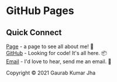 # GitHub Pages

## Quick Connect

[Page](https://gaurabjha.github.io/) - a page to see all about me! 🧠 <br/>
[GitHub](https://github.com/gaurabjha) - Looking for code! It's all here. 📦 <br/>
[Email](mailto:gaurabkjha@gmail.com) - I'd love to hear, send me an email. 📧 <br/>

Copyright © 2021 Gaurab Kumar Jha